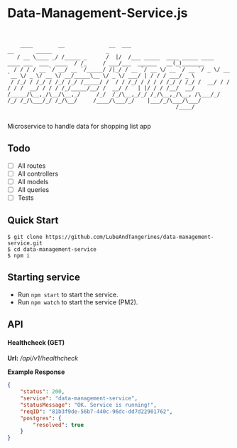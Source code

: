 # Data-Management-Service.js
```                                                                                                                          


    ____        __              __  ___                                                  __       _____                 _         
   / __ \____ _/ /_____ _      /  |/  /___ _____  ____ _____ ____  ____ ___  ___  ____  / /_     / ___/___  ______   __(_)_______ 
  / / / / __ `/ __/ __ `/_____/ /|_/ / __ `/ __ \/ __ `/ __ `/ _ \/ __ `__ \/ _ \/ __ \/ __/_____\__ \/ _ \/ ___/ | / / / ___/ _ \
 / /_/ / /_/ / /_/ /_/ /_____/ /  / / /_/ / / / / /_/ / /_/ /  __/ / / / / /  __/ / / / /_/_____/__/ /  __/ /   | |/ / / /__/  __/
/_____/\__,_/\__/\__,_/     /_/  /_/\__,_/_/ /_/\__,_/\__, /\___/_/ /_/ /_/\___/_/ /_/\__/     /____/\___/_/    |___/_/\___/\___/ 
                                                     /____/                                                                       


```

Microservice to handle data for shopping list app


Todo
------------------

* [ ] All routes
* [ ] All controllers
* [ ] All models
* [ ] All queries
* [ ] Tests

Quick Start
------------------
```
$ git clone https://github.com/LubeAndTangerines/data-management-service.git
$ cd data-management-service
$ npm i
```

Starting service
------------------
* Run `npm start` to start the service.
* Run `npm watch` to start the service (PM2).


API
------------------

#### Healthcheck (GET)
**Url:** _/api/v1/healthcheck_

**Example Response**
```json
{
    "status": 200,
    "service": "data-management-service",
    "statusMessage": "OK. Service is running!",
    "reqID": "81b3f9de-56b7-440c-96dc-dd7d22901762",
    "postgres": {
        "resolved": true
    }
}
```